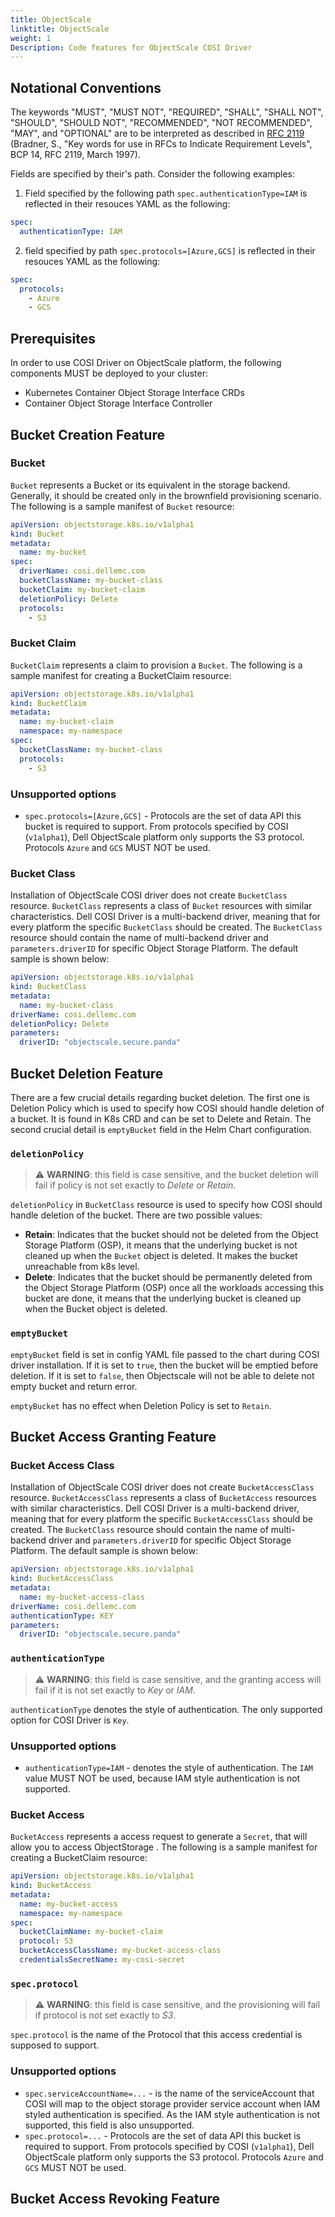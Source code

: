 ```yaml
---
title: ObjectScale
linktitle: ObjectScale
weight: 1
Description: Code features for ObjectScale COSI Driver
---
```


<!--
TODO: add brownfield provisioning info to Bucket,BucketClaim
TODO: add description of `spec.existingBucketName` for Bucket,BucketClaim - needs to be done after brownfield tests
FIXME: is the `parameters.driverID` a good name?
-->

## Notational Conventions

The keywords "MUST", "MUST NOT", "REQUIRED", "SHALL", "SHALL NOT", "SHOULD", "SHOULD NOT", "RECOMMENDED", "NOT RECOMMENDED", "MAY", and "OPTIONAL" are to be interpreted as described in [RFC 2119](http://tools.ietf.org/html/rfc2119) (Bradner, S., "Key words for use in RFCs to Indicate Requirement Levels", BCP 14, RFC 2119, March 1997).

Fields are specified by their's path. Consider the following examples:

1. Field specified by the following path `spec.authenticationType=IAM` is reflected in their resouces YAML as the following:

```yaml
spec:
  authenticationType: IAM
```

2. field specified by path `spec.protocols=[Azure,GCS]` is reflected in their resouces YAML as the following:

```yaml
spec:
  protocols:
    - Azure
    - GCS
```

## Prerequisites

In order to use COSI Driver on ObjectScale platform, the following components MUST be deployed to your cluster:
- Kubernetes Container Object Storage Interface CRDs
- Container Object Storage Interface Controller

## Bucket Creation Feature

### Bucket

`Bucket` represents a Bucket or its equivalent in the storage backend. Generally, it should be created only in the brownfield provisioning scenario. The following is a sample manifest of `Bucket` resource:

```yaml
apiVersion: objectstorage.k8s.io/v1alpha1
kind: Bucket
metadata:
  name: my-bucket
spec:
  driverName: cosi.dellemc.com
  bucketClassName: my-bucket-class
  bucketClaim: my-bucket-claim
  deletionPolicy: Delete
  protocols:
    - S3
```

### Bucket Claim

`BucketClaim` represents a claim to provision a `Bucket`. The following is a sample manifest for creating a BucketClaim resource:

```yaml
apiVersion: objectstorage.k8s.io/v1alpha1
kind: BucketClaim
metadata:
  name: my-bucket-claim
  namespace: my-namespace
spec:
  bucketClassName: my-bucket-class
  protocols:
    - S3
```

### Unsupported options

- `spec.protocols=[Azure,GCS]` - Protocols are the set of data API this bucket is required to support. From protocols specified by COSI (`v1alpha1`), Dell ObjectScale platform only supports the S3 protocol. Protocols `Azure` and `GCS` MUST NOT be used.

### Bucket Class

Installation of ObjectScale COSI driver does not create `BucketClass` resource. `BucketClass` represents a class of `Bucket` resources with similar characteristics.
Dell COSI Driver is a multi-backend driver, meaning that for every platform the specific `BucketClass` should be created. The `BucketClass` resource should contain the name of multi-backend driver and `parameters.driverID` for specific Object Storage Platform. 
The default sample is shown below:

```yaml
apiVersion: objectstorage.k8s.io/v1alpha1
kind: BucketClass
metadata:
  name: my-bucket-class
driverName: cosi.dellemc.com
deletionPolicy: Delete
parameters:
  driverID: "objectscale.secure.panda"
```

## Bucket Deletion Feature

There are a few crucial details regarding bucket deletion. The first one is Deletion Policy which is used to specify how COSI should handle deletion of a bucket. It is found in K8s CRD and can be set to Delete and Retain. The second crucial detail is `emptyBucket` field in the Helm Chart configuration.

### `deletionPolicy`

> ⚠ **WARNING**: this field is case sensitive, and the bucket deletion will fail if policy is not set exactly to *Delete* or *Retain*.

`deletionPolicy` in `BucketClass` resource is used to specify how COSI should handle deletion of the bucket. There are two possible values:
- **Retain**: Indicates that the bucket should not be deleted from the Object Storage Platform (OSP), it means that the underlying bucket is not cleaned up when the `Bucket` object is deleted. It makes the bucket unreachable from k8s level. 
- **Delete**: Indicates that the bucket should be permanently deleted from the Object Storage Platform (OSP) once all the workloads accessing this bucket are done, it means that the underlying bucket is cleaned up when the Bucket object is deleted.

### `emptyBucket`

`emptyBucket` field is set in config YAML file passed to the chart during COSI driver installation. If it is set to `true`, then the bucket will be emptied before deletion. If it is set to `false`, then Objectscale will not be able to delete not empty bucket and return error.

`emptyBucket` has no effect when Deletion Policy is set to `Retain`.

## Bucket Access Granting Feature

### Bucket Access Class

Installation of ObjectScale COSI driver does not create `BucketAccessClass` resource. `BucketAccessClass` represents a class of `BucketAccess` resources with similar characteristics.
Dell COSI Driver is a multi-backend driver, meaning that for every platform the specific `BucketAccessClass` should be created. The `BucketClass` resource should contain the name of multi-backend driver and `parameters.driverID` for specific Object Storage Platform. 
The default sample is shown below:

```yaml
apiVersion: objectstorage.k8s.io/v1alpha1
kind: BucketAccessClass
metadata:
  name: my-bucket-access-class
driverName: cosi.dellemc.com
authenticationType: KEY
parameters:
  driverID: "objectscale.secure.panda"
```

### `authenticationType`

> ⚠ **WARNING**: this field is case sensitive, and the granting access will fail if it is not set exactly to *Key* or *IAM*.

`authenticationType` denotes the style of authentication. The only supported option for COSI Driver is `Key`.

### Unsupported options

- `authenticationType=IAM` - denotes the style of authentication. The `IAM` value MUST NOT be used, because IAM style authentication is not supported.

### Bucket Access

`BucketAccess` represents a access request to generate a `Secret`, that will allow you to access ObjectStorage . The following is a sample manifest for creating a BucketClaim resource:

```yaml
apiVersion: objectstorage.k8s.io/v1alpha1
kind: BucketAccess
metadata:
  name: my-bucket-access
  namespace: my-namespace
spec:
  bucketClaimName: my-bucket-claim
  protocol: S3
  bucketAccessClassName: my-bucket-access-class
  credentialsSecretName: my-cosi-secret
```

### `spec.protocol`

> ⚠ **WARNING**: this field is case sensitive, and the provisioning will fail if protocol is not set exactly to *S3*.

`spec.protocol` is the name of the Protocol that this access credential is supposed to support.

### Unsupported options

- `spec.serviceAccountName=...` - is the name of the serviceAccount that COSI will map to the object storage provider service account when IAM styled authentication is specified. As the IAM style authentication is not supported, this field is also unsupported.
- `spec.protocol=...` - Protocols are the set of data API this bucket is required to support. From protocols specified by COSI (`v1alpha1`), Dell ObjectScale platform only supports the S3 protocol. Protocols `Azure` and `GCS` MUST NOT be used.

## Bucket Access Revoking Feature
